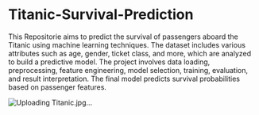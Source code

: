 # Titanic-Survival-Prediction
This Repositorie aims to predict the survival of passengers aboard the Titanic using machine learning techniques. The dataset includes various attributes such as age, gender, ticket class, and more, which are analyzed to build a predictive model. The project involves data loading, preprocessing, feature engineering, model selection, training, evaluation, and result interpretation. The final model predicts survival probabilities based on passenger features.

![Uploading Titanic.jpg…]()
